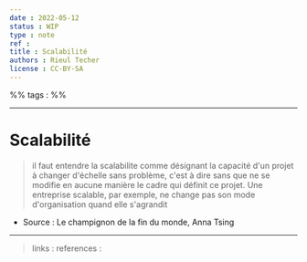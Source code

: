 ```yaml
---
date : 2022-05-12
status : WIP
type : note
ref : 
title : Scalabilité
authors : Rieul Techer
license : CC-BY-SA
---
```


%% tags : %% 

---

Scalabilité
===

> il faut entendre la scalabilite comme désignant la capacité d'un projet à changer d'échelle sans problème, c'est à dire sans que ne se modifie en aucune manière le cadre qui définit ce projet. Une entreprise scalable, par exemple, ne change pas son mode d'organisation quand elle s'agrandit 
- Source : Le champignon de la fin du monde, Anna Tsing

---
> links : 
> references :  